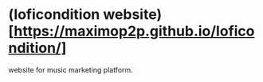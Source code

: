 # (loficondition website)[https://maximop2p.github.io/loficondition/]

website for music marketing platform.